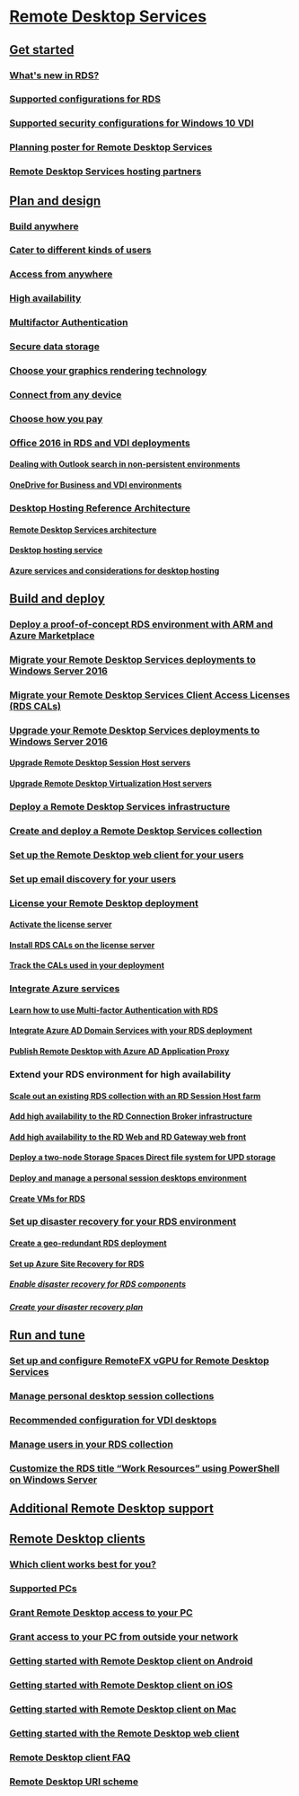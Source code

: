 # [Remote Desktop Services](welcome-to-rds.md)
## [Get started](rds-get-started.md)
### [What's new in RDS?](rds-whats-new.md)
### [Supported configurations for RDS](rds-supported-config.md)
### [Supported security configurations for Windows 10 VDI](rds-vdi-supported-config.md)
### [Planning poster for Remote Desktop Services](rds-poster.md)
### [Remote Desktop Services hosting partners](rds-hosting-partners.md)
## [Plan and design](rds-plan-and-design.md)
### [Build anywhere](rds-plan-build-anywhere.md)
### [Cater to different kinds of users](rds-plan-cater-to-users.md)
### [Access from anywhere](rds-plan-access-from-anywhere.md)
### [High availability](rds-plan-high-availability.md)
### [Multifactor Authentication](rds-plan-mfa.md)
### [Secure data storage](rds-plan-secure-data-storage.md)
### [Choose your graphics rendering technology](rds-graphics-virtualization.md)
### [Connect from any device](rds-plan-connect-from-any-device.md)
### [Choose how you pay](rds-plan-choose-how-you-pay.md)
### [Office 2016 in RDS and VDI deployments](rds-office-vdi-rdsh.md)
#### [Dealing with Outlook search in non-persistent environments](rds-outlook-data-fslogix.md)
#### [OneDrive for Business and VDI environments](rds-onedrive-for-business.md)
### [Desktop Hosting Reference Architecture](Desktop-Hosting-Reference-Architecture.md)
#### [Remote Desktop Services architecture](Desktop-hosting-logical-architecture.md)
#### [Desktop hosting service](Desktop-hosting-service.md)
#### [Azure services and considerations for desktop hosting](Azure-services-and-considerations-for-desktop-hosting.md)
## [Build and deploy](rds-build-and-deploy.md)
### [Deploy a proof-of-concept RDS environment with ARM and Azure Marketplace](rds-in-azure.md)
### [Migrate your Remote Desktop Services deployments to Windows Server 2016](migrate-rds-role-services.md)
### [Migrate your Remote Desktop Services Client Access Licenses (RDS CALs)](migrate-rds-cals.md)
### [Upgrade your Remote Desktop Services deployments to Windows Server 2016](upgrade-to-rds.md)
#### [Upgrade Remote Desktop Session Host servers](upgrade-to-rdsh.md)
#### [Upgrade Remote Desktop Virtualization Host servers](upgrade-to-rdvh.md)
### [Deploy a Remote Desktop Services infrastructure](rds-deploy-infrastructure.md)
### [Create and deploy a Remote Desktop Services collection](rds-create-collection.md)
### [Set up the Remote Desktop web client for your users](clients/remote-desktop-web-client-admin.md)
### [Set up email discovery for your users](rds-email-discovery.md)
### [License your Remote Desktop deployment](rds-client-access-license.md)
#### [Activate the license server](rds-activate-license-server.md)
#### [Install RDS CALs on the license server](rds-install-cals.md)
#### [Track the CALs used in your deployment](rds-track-cals.md)
### [Integrate Azure services](rds-integrate-with-azure.md)
#### [Learn how to use Multi-factor Authentication with RDS](/azure/multi-factor-authentication/nps-extension-remote-desktop-gateway)
#### [Integrate Azure AD Domain Services with your RDS deployment](rds-azure-adds.md)
#### [Publish Remote Desktop with Azure AD Application Proxy](/azure/active-directory/application-proxy-publish-remote-desktop)
### Extend your RDS environment for high availability
#### [Scale out an existing RDS collection with an RD Session Host farm](rds-scale-rdsh-farm.md)
#### [Add high availability to the RD Connection Broker infrastructure](rds-connection-broker-cluster.md)
#### [Add high availability to the RD Web and RD Gateway web front](rds-rdweb-gateway-ha.md)
#### [Deploy a two-node Storage Spaces Direct file system for UPD storage](rds-storage-spaces-direct-deployment.md)
#### [Deploy and manage a personal session desktops environment](rds-personal-session-desktops.md)
#### [Create VMs for RDS](rds-prepare-vms.md)
### [Set up disaster recovery for your RDS environment](rds-disaster-recovery.md)
#### [Create a geo-redundant RDS deployment](rds-multi-datacenter-deployment.md)
#### [Set up Azure Site Recovery for RDS](rds-disaster-recovery-with-azure.md)
##### [Enable disaster recovery for RDS components](rds-enable-dr-with-asr.md)
##### [Create your disaster recovery plan](rds-disaster-recovery-plan.md)

## [Run and tune](rds-run-and-tune.md)
### [Set up and configure RemoteFX vGPU for Remote Desktop Services](rds-remotefx-vgpu.md)
### [Manage personal desktop session collections](rds-manage-personal-collection.md)
### [Recommended configuration for VDI desktops](rds-vdi-recommendations.md)
### [Manage users in your RDS collection](rds-user-management.md)
### [Customize the RDS title “Work Resources” using PowerShell on Windows Server](rds-work-resources.md)

## [Additional Remote Desktop support](rds-get-support.md)
## [Remote Desktop clients](clients/remote-desktop-clients.md)
### [Which client works best for you?](clients/remote-desktop-app-compare.md)
### [Supported PCs](clients/remote-desktop-supported-config.md)
### [Grant Remote Desktop access to your PC](clients/remote-desktop-allow-access.md)
### [Grant access to your PC from outside your network](clients/remote-desktop-allow-outside-access.md)
### [Getting started with Remote Desktop client on Android](clients/remote-desktop-android.md)
### [Getting started with Remote Desktop client on iOS](clients/remote-desktop-ios.md)
### [Getting started with Remote Desktop client on Mac](clients/remote-desktop-mac.md)
### [Getting started with the Remote Desktop web client](clients/remote-desktop-web-client.md)
### [Remote Desktop client FAQ](clients/remote-desktop-client-faq.md)
### [Remote Desktop URI scheme](clients/remote-desktop-uri.md)